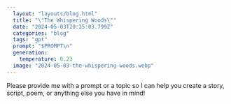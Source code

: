 ```yaml
---
  layout: "layouts/blog.html"
  title: "\"The Whispering Woods\""
  date: "2024-05-03T20:25:03.799Z"
  categories: "blog"
  tags: "gpt"
  prompt: "$PROMPT\n"
  generation: 
    temperature: 0.23
  image: "2024-05-03-the-whispering-woods.webp"
---
```

Please provide me with a prompt or a topic so I can help you create a story, script, poem, or anything else you have in mind!
